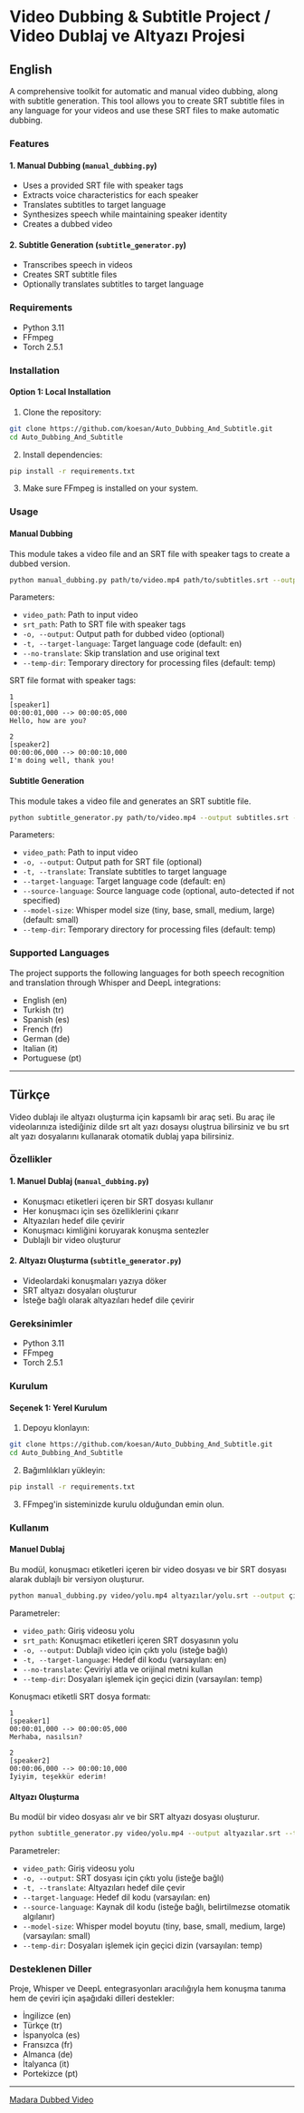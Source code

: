 # Video Dubbing & Subtitle Project / Video Dublaj ve Altyazı Projesi

## English

A comprehensive toolkit for automatic and manual video dubbing, along with subtitle generation. This tool allows you to create SRT subtitle files in any language for your videos and use these SRT files to make automatic dubbing.

### Features

#### 1. Manual Dubbing (`manual_dubbing.py`)

- Uses a provided SRT file with speaker tags
- Extracts voice characteristics for each speaker
- Translates subtitles to target language
- Synthesizes speech while maintaining speaker identity
- Creates a dubbed video

#### 2. Subtitle Generation (`subtitle_generator.py`)

- Transcribes speech in videos
- Creates SRT subtitle files
- Optionally translates subtitles to target language

### Requirements

- Python 3.11
- FFmpeg
- Torch 2.5.1

### Installation

#### Option 1: Local Installation

1. Clone the repository:

```bash
git clone https://github.com/koesan/Auto_Dubbing_And_Subtitle.git
cd Auto_Dubbing_And_Subtitle
```

2. Install dependencies:

```bash
pip install -r requirements.txt
```

3. Make sure FFmpeg is installed on your system.

### Usage

#### Manual Dubbing

This module takes a video file and an SRT file with speaker tags to create a dubbed version.

```bash
python manual_dubbing.py path/to/video.mp4 path/to/subtitles.srt --output output.mp4 --target-language tr
```

Parameters:

- `video_path`: Path to input video
- `srt_path`: Path to SRT file with speaker tags
- `-o, --output`: Output path for dubbed video (optional)
- `-t, --target-language`: Target language code (default: en)
- `--no-translate`: Skip translation and use original text
- `--temp-dir`: Temporary directory for processing files (default: temp)

SRT file format with speaker tags:

```
1
[speaker1]
00:00:01,000 --> 00:00:05,000
Hello, how are you?

2
[speaker2]
00:00:06,000 --> 00:00:10,000
I'm doing well, thank you!
```

#### Subtitle Generation

This module takes a video file and generates an SRT subtitle file.

```bash
python subtitle_generator.py path/to/video.mp4 --output subtitles.srt --translate --target-language tr --source-language en
```

Parameters:

- `video_path`: Path to input video
- `-o, --output`: Output path for SRT file (optional)
- `-t, --translate`: Translate subtitles to target language
- `--target-language`: Target language code (default: en)
- `--source-language`: Source language code (optional, auto-detected if not specified)
- `--model-size`: Whisper model size (tiny, base, small, medium, large) (default: small)
- `--temp-dir`: Temporary directory for processing files (default: temp)

### Supported Languages

The project supports the following languages for both speech recognition and translation through Whisper and DeepL integrations:

- English (en)
- Turkish (tr)
- Spanish (es)
- French (fr)
- German (de)
- Italian (it)
- Portuguese (pt)

---

## Türkçe

Video dublajı ile altyazı oluşturma için kapsamlı bir araç seti. Bu araç ile videolarınıza istediğiniz dilde srt alt yazı dosaysı oluştrua bilirsiniz ve bu srt alt yazı dosyalarını kullanarak otomatik dublaj yapa bilirsiniz.

### Özellikler

#### 1. Manuel Dublaj (`manual_dubbing.py`)

- Konuşmacı etiketleri içeren bir SRT dosyası kullanır
- Her konuşmacı için ses özelliklerini çıkarır
- Altyazıları hedef dile çevirir
- Konuşmacı kimliğini koruyarak konuşma sentezler
- Dublajlı bir video oluşturur

#### 2. Altyazı Oluşturma (`subtitle_generator.py`)

- Videolardaki konuşmaları yazıya döker
- SRT altyazı dosyaları oluşturur
- İsteğe bağlı olarak altyazıları hedef dile çevirir

### Gereksinimler

- Python 3.11
- FFmpeg
- Torch 2.5.1

### Kurulum

#### Seçenek 1: Yerel Kurulum

1. Depoyu klonlayın:

```bash
git clone https://github.com/koesan/Auto_Dubbing_And_Subtitle.git
cd Auto_Dubbing_And_Subtitle
```

2. Bağımlılıkları yükleyin:

```bash
pip install -r requirements.txt
```

3. FFmpeg'in sisteminizde kurulu olduğundan emin olun.

### Kullanım

#### Manuel Dublaj

Bu modül, konuşmacı etiketleri içeren bir video dosyası ve bir SRT dosyası alarak dublajlı bir versiyon oluşturur.

```bash
python manual_dubbing.py video/yolu.mp4 altyazılar/yolu.srt --output çıktı.mp4 --target-language tr
```

Parametreler:

- `video_path`: Giriş videosu yolu
- `srt_path`: Konuşmacı etiketleri içeren SRT dosyasının yolu
- `-o, --output`: Dublajlı video için çıktı yolu (isteğe bağlı)
- `-t, --target-language`: Hedef dil kodu (varsayılan: en)
- `--no-translate`: Çeviriyi atla ve orijinal metni kullan
- `--temp-dir`: Dosyaları işlemek için geçici dizin (varsayılan: temp)

Konuşmacı etiketli SRT dosya formatı:

```
1
[speaker1]
00:00:01,000 --> 00:00:05,000
Merhaba, nasılsın?

2
[speaker2]
00:00:06,000 --> 00:00:10,000
İyiyim, teşekkür ederim!
```

#### Altyazı Oluşturma

Bu modül bir video dosyası alır ve bir SRT altyazı dosyası oluşturur.

```bash
python subtitle_generator.py video/yolu.mp4 --output altyazılar.srt --translate --target-language tr --source-language en
```

Parametreler:

- `video_path`: Giriş videosu yolu
- `-o, --output`: SRT dosyası için çıktı yolu (isteğe bağlı)
- `-t, --translate`: Altyazıları hedef dile çevir
- `--target-language`: Hedef dil kodu (varsayılan: en)
- `--source-language`: Kaynak dil kodu (isteğe bağlı, belirtilmezse otomatik algılanır)
- `--model-size`: Whisper model boyutu (tiny, base, small, medium, large) (varsayılan: small)
- `--temp-dir`: Dosyaları işlemek için geçici dizin (varsayılan: temp)

### Desteklenen Diller

Proje, Whisper ve DeepL entegrasyonları aracılığıyla hem konuşma tanıma hem de çeviri için aşağıdaki dilleri destekler:

- İngilizce (en)
- Türkçe (tr)
- İspanyolca (es)
- Fransızca (fr)
- Almanca (de)
- İtalyanca (it)
- Portekizce (pt)

---

[Madara Dubbed Video](./file/Madara_dubbed_subl.mp4)
